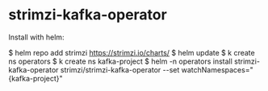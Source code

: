 # strimzi-kafka-operator

Install with helm:

$ helm repo add strimzi https://strimzi.io/charts/
$ helm update
$ k create ns operators
$ k create ns kafka-project
$ helm -n operators install strimzi-kafka-operator strimzi/strimzi-kafka-operator --set watchNamespaces="{kafka-project}"

